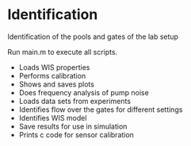 # Identification

Identification of the pools and gates of the lab setup

Run main.m to execute all scripts.

* Loads WIS properties
* Performs calibration
* Shows and saves plots
* Does frequency analysis of pump noise
* Loads data sets from experiments
* Identifies flow over the gates for different settings
* Identifies WIS model
* Save results for use in simulation
* Prints c code for sensor calibration

